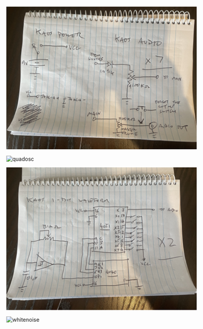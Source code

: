 ![audiopower](audiopower.jpg)

![quadosc](quadosc.jpg)

![1bitwaveform](1bitwaveform.jpg)

![whitenoise](whitenoise.jpg)
